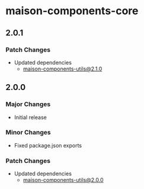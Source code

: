 # maison-components-core

## 2.0.1

### Patch Changes

- Updated dependencies
  - maison-components-utils@2.1.0

## 2.0.0

### Major Changes

- Initial release

### Minor Changes

- Fixed package.json exports

### Patch Changes

- Updated dependencies
  - maison-components-utils@2.0.0
